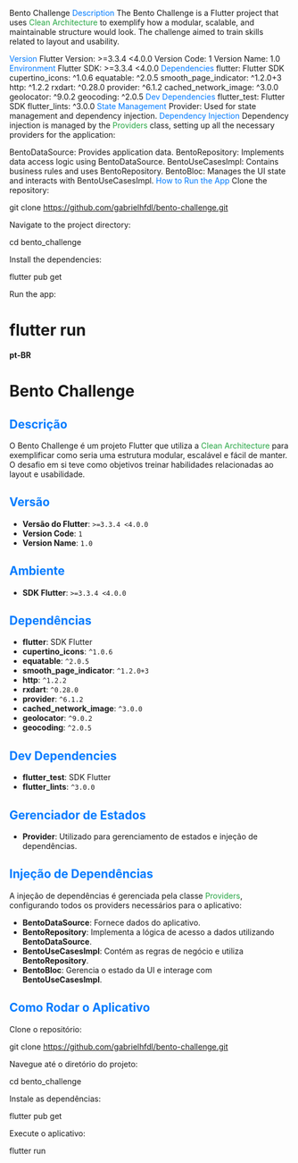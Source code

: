 Bento Challenge
<span style="color: #007BFF;">Description</span>
The Bento Challenge is a Flutter project that uses <span style="color: #28A745;">Clean Architecture</span> to exemplify how a modular, scalable, and maintainable structure would look. The challenge aimed to train skills related to layout and usability.

<span style="color: #007BFF;">Version</span>
Flutter Version: >=3.3.4 <4.0.0
Version Code: 1
Version Name: 1.0
<span style="color: #007BFF;">Environment</span>
Flutter SDK: >=3.3.4 <4.0.0
<span style="color: #007BFF;">Dependencies</span>
flutter: Flutter SDK
cupertino_icons: ^1.0.6
equatable: ^2.0.5
smooth_page_indicator: ^1.2.0+3
http: ^1.2.2
rxdart: ^0.28.0
provider: ^6.1.2
cached_network_image: ^3.0.0
geolocator: ^9.0.2
geocoding: ^2.0.5
<span style="color: #007BFF;">Dev Dependencies</span>
flutter_test: Flutter SDK
flutter_lints: ^3.0.0
<span style="color: #007BFF;">State Management</span>
Provider: Used for state management and dependency injection.
<span style="color: #007BFF;">Dependency Injection</span>
Dependency injection is managed by the <span style="color: #28A745;">Providers</span> class, setting up all the necessary providers for the application:

BentoDataSource: Provides application data.
BentoRepository: Implements data access logic using BentoDataSource.
BentoUseCasesImpl: Contains business rules and uses BentoRepository.
BentoBloc: Manages the UI state and interacts with BentoUseCasesImpl.
<span style="color: #007BFF;">How to Run the App</span>
Clone the repository:

git clone https://github.com/gabrielhfdl/bento-challenge.git

Navigate to the project directory:

cd bento_challenge

Install the dependencies:

flutter pub get

Run the app:

flutter run
===================================================================

**pt-BR**
# Bento Challenge

## <span style="color: #007BFF;">Descrição</span>

O Bento Challenge é um projeto Flutter que utiliza a <span style="color: #28A745;">Clean Architecture</span> para exemplificar como seria uma estrutura modular, escalável e fácil de manter. O desafio em si teve como objetivos treinar habilidades relacionadas ao layout e usabilidade.

## <span style="color: #007BFF;">Versão</span>

- **Versão do Flutter**: `>=3.3.4 <4.0.0`
- **Version Code**: `1`
- **Version Name**: `1.0`

## <span style="color: #007BFF;">Ambiente</span>

- **SDK Flutter**: `>=3.3.4 <4.0.0`

## <span style="color: #007BFF;">Dependências</span>

- **flutter**: SDK Flutter
- **cupertino_icons**: `^1.0.6`
- **equatable**: `^2.0.5`
- **smooth_page_indicator**: `^1.2.0+3`
- **http**: `^1.2.2`
- **rxdart**: `^0.28.0`
- **provider**: `^6.1.2`
- **cached_network_image**: `^3.0.0`
- **geolocator**: `^9.0.2`
- **geocoding**: `^2.0.5`

## <span style="color: #007BFF;">Dev Dependencies</span>

- **flutter_test**: SDK Flutter
- **flutter_lints**: `^3.0.0`

## <span style="color: #007BFF;">Gerenciador de Estados</span>

- **Provider**: Utilizado para gerenciamento de estados e injeção de dependências.

## <span style="color: #007BFF;">Injeção de Dependências</span>

A injeção de dependências é gerenciada pela classe <span style="color: #28A745;">Providers</span>, configurando todos os providers necessários para o aplicativo:

- **BentoDataSource**: Fornece dados do aplicativo.
- **BentoRepository**: Implementa a lógica de acesso a dados utilizando **BentoDataSource**.
- **BentoUseCasesImpl**: Contém as regras de negócio e utiliza **BentoRepository**.
- **BentoBloc**: Gerencia o estado da UI e interage com **BentoUseCasesImpl**.

## <span style="color: #007BFF;">Como Rodar o Aplicativo</span>

Clone o repositório:

git clone https://github.com/gabrielhfdl/bento-challenge.git

Navegue até o diretório do projeto:

cd bento_challenge

Instale as dependências:

flutter pub get

Execute o aplicativo:

flutter run
